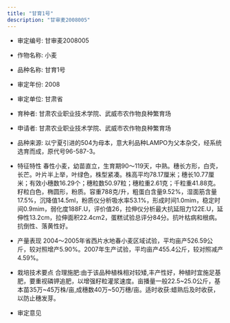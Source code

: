 ```yaml
---
title: "甘育1号"
description: "甘审麦2008005"
---
```

* 审定编号:  甘审麦2008005

*  作物名称:  小麦

*  品种名称:  甘育1号

*  审定年份:  2008

*  审定单位:  甘肃省

* 育种者:  甘肃农业职业技术学院、武威市农作物良种繁育场

*  申请者:  甘肃农业职业技术学院、武威市农作物良种繁育场

*  品种来源:  以宁夏引进的504为母本，意大利品种LAMPO为父本杂交，经系统选育而成，原代号96-587-3。

*  特征特性
春性小麦，幼苗直立，生育期90～119天，中熟。穗长方形，白壳，长芒。叶片半上举，叶绿色，株型紧凑。株高平均78.17厘米；穗长10.77厘米；有效小穗数16.29个；穗粒数50.97粒；穗粒重2.61克；千粒重41.88克。籽粒白色，椭圆形，粉质。容重788克/升，粗蛋白含量9.52%，湿面筋含量17.5%，沉降值14.5ml，粉质仪分析吸水率53.1%，形成时间1.0mim，稳定时间0.9mim，弱化度188F.U，评价值26，拉伸仪分析最大抗延阻力122E.U，延伸性13.2cm，拉伸面积22.4cm2，蛋糕试验总评分84分。抗叶枯病和根病。抗倒性、落黄性好。 

*  产量表现
2004～2005年省西片水地春小麦区域试验，平均亩产526.59公斤，较对照增产5.90%。2007年生产试验，平均亩产455.4公斤，较对照减产4.59%。 

*  栽培技术要点
合理施肥:由于该品种植株相对较矮,丰产性好，种植时宜施足基肥，要重视磷钾追肥，以增强籽粒灌浆速度。亩播量一般22.5~25.0公斤，基本苗35万~45万株/亩,成穗数40万~50万穗/亩。适时收获:蜡熟后及时收获，以防止穗发芽。

*  审定意见

